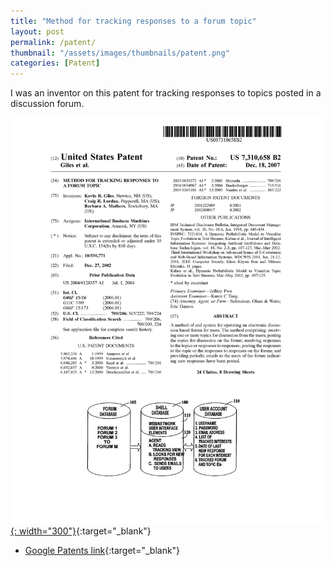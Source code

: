 ```yaml
---
title: "Method for tracking responses to a forum topic"
layout: post
permalink: /patent/
thumbnail: "/assets/images/thumbnails/patent.png"
categories: [Patent]
---
```

I was an inventor on this patent for tracking responses to topics posted in a discussion forum.

[![](/assets/images/US7310658.png){: width="300"}](/assets/pdf/US7310658.pdf){:target="_blank"}

- [Google Patents link](https://patents.google.com/patent/US7310658B2/){:target="_blank"}
